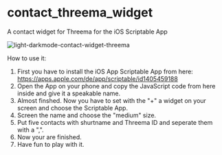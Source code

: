# contact_threema_widget
A contact widget for Threema for the iOS Scriptable App


<img src="https://github.com/netzpython27/contact_threema_widget/blob/main/light_darkmode_contact_widget_threema.png" alt="light-darkmode-contact-widget-threema" border="0"></a>


How to use it:

1. First you have to install the iOS App Scriptable App from here: https://apps.apple.com/de/app/scriptable/id1405459188
2. Open the App on your phone and copy the JavaScript code from here inside and give it a speakable name. 
3. Almost finshed. Now you have to set with the "+" a widget on your screen and choose the Scriptable App.
4. Screen the name and choose the "medium" size.
5. Put five contacts with shurtname and Threema ID and seperate them with a ",".
6. Now your are finished. 
7. Have fun to play with it. 
